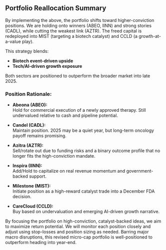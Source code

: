 ## Portfolio Reallocation Summary

By implementing the above, the portfolio shifts toward higher-conviction positions. We are holding onto winners (ABEO, IINN) and strong stories (CADL), while cutting the weakest link (AZTR). The freed capital is redeployed into MIST (targeting a biotech catalyst) and CCLD (a growth-at-a-value play).

This strategy blends:
- **Biotech event-driven upside**
- **Tech/AI-driven growth exposure**

Both sectors are positioned to outperform the broader market into late 2025.

### Position Rationale:

- **Abeona (ABEO):**  
  Hold for commercial execution of a newly approved therapy. Still undervalued relative to cash and pipeline potential.

- **Candel (CADL):**  
  Maintain position. 2025 may be a quiet year, but long-term oncology payoff remains promising.

- **Azitra (AZTR):**  
  Sell/rotate out due to funding risks and a binary outcome profile that no longer fits the high-conviction mandate.

- **Inspira (IINN):**  
  Add/Hold to capitalize on real revenue momentum and government-backed support.

- **Milestone (MIST):**  
  Initiate position as a high-reward catalyst trade into a December FDA decision.

- **CareCloud (CCLD):**  
  Buy based on undervaluation and emerging AI-driven growth narrative.

By focusing the portfolio on high-conviction, catalyst-backed ideas, we aim to maximize return potential. We will monitor each position closely and adjust using stop-losses and position sizing as needed. Barring major macro disruptions, this revised micro-cap portfolio is well-positioned to outperform heading into year-end.
